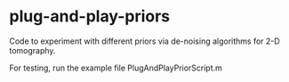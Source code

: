 # plug-and-play-priors
Code to experiment with different priors via de-noising algorithms for 2-D tomography. 

For testing, run the example file PlugAndPlayPriorScript.m
